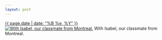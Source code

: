 ```yaml
---
layout: post
---
```


<p>
  <time><a href="/226">{{ page.date | date: "%B %e, %Y" }}</a></time>
  <a href="/226"><img src="{{ site.assets_url }}/226-640.jpg" srcset="{{ site.assets_url }}/226-1280.jpg 1280w, {{ site.assets_url }}/226-960.jpg 960w, {{ site.assets_url }}/226-640.jpg 640w, {{ site.assets_url }}/226-320.jpg 320w" sizes="(min-width: 700px) 50vw, calc(100vw - 2rem)" alt="With Isabel, our classmate from Montreal." /></a>
  <span>With Isabel, our classmate from Montreal.</span>
</p>
